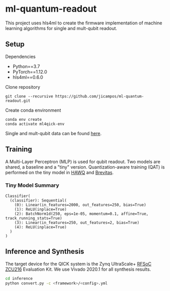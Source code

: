 # ml-quantum-readout
This project uses hls4ml to create the firmware implementation of machine learning algorithms for single and mult-qubit readout.

## Setup

Dependencies 
* Python==3.7
* PyTorch==1.12.0
* hls4ml==0.6.0

Clone repository
```
git clone --recursive https://github.com/jicampos/ml-quantum-readout.git
```

Create conda environment
```
conda env create
conda activate ml4qick-env
```

Single and mult-qubit data can be found [here](https://urldefense.proofpoint.com/v2/url?u=https-3A__purdue0-2Dmy.sharepoint.com_-3Af-3A_g_personal_oyesilyu-5Fpurdue-5Fedu_EuhbLM-2DwFApNiX9Mh5ZMeIEBG3dGqSIPgwN21j5S30nxvQ-3Fe-3DCDc3Xi&d=DwMFAg&c=gRgGjJ3BkIsb5y6s49QqsA&r=3tXuppM5Ux2UBnxU0DCrdSagIS9IpvGOlIFtsYfyWuc&m=5R-PzD5Udxkr2BBA9AYXREVhYselyKDYk_-1g6QMka_dPV3VTCVJe4id5PFOgpLq&s=fUu9yFLybrPN_AYcDhfBiQoXf5RlOAwbo6DmsD3CiqU&e=).

## Training 
A Multi-Layer Perceptron (MLP) is used for qubit readout. Two models are shared, a baseline and a "tiny" version.
Quantization-aware training (QAT) is performed on the tiny model in [HAWQ](https://github.com/Zhen-Dong/HAWQ) and [Brevitas](https://github.com/Xilinx/brevitas).

### Tiny Model Summary 
```
Classifier(
  (classifier): Sequential(
    (0): Linear(in_features=2000, out_features=250, bias=True)
    (1): ReLU(inplace=True)
    (2): BatchNorm1d(250, eps=1e-05, momentum=0.1, affine=True, track_running_stats=True)
    (3): Linear(in_features=250, out_features=2, bias=True)
    (4): ReLU(inplace=True)
  )
)
```

## Inference and Synthesis
The target device for the QICK system is the Zynq UltraScale+ [RFSoC ZCU216](https://www.xilinx.com/products/boards-and-kits/zcu216.html) Evaluation Kit. We use Vivado 2020.1 for all synthesis results.

```bash
cd inference 
python convert.py -c <framework>/<config>.yml
```
